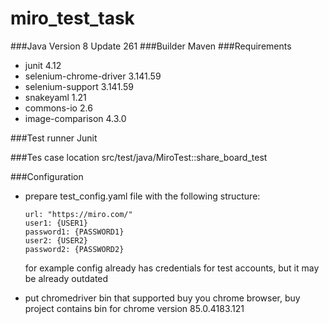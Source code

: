 # miro_test_task
###Java Version 
8 Update 261 
###Builder 
Maven
###Requirements 
- junit 4.12
- selenium-chrome-driver 3.141.59
- selenium-support 3.141.59
- snakeyaml 1.21
- commons-io 2.6
- image-comparison 4.3.0

###Test runner 
Junit

###Tes case location
src/test/java/MiroTest::share_board_test

###Configuration
 - prepare test_config.yaml file with the following structure:
     
    `url: "https://miro.com/"` <br>
    `user1: {USER1}` <br>
    `password1: {PASSWORD1}` <br>
    `user2: {USER2}` <br>
    `password2: {PASSWORD2}` <br>
    
    for example config already has credentials for test accounts, but it may be already outdated
 - put chromedriver bin that supported buy you chrome browser, buy project contains bin for chrome version 85.0.4183.121  